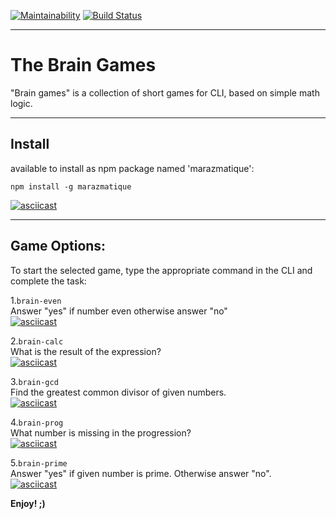 [![Maintainability](https://api.codeclimate.com/v1/badges/90a359c7ecb6c2bde7ef/maintainability)](https://codeclimate.com/github/marazmatique/project-lvl1-s486/maintainability)
[![Build Status](https://travis-ci.com/marazmatique/project-lvl1-s486.svg?branch=master)](https://travis-ci.com/marazmatique/project-lvl1-s486)
___
# The Brain Games
"Brain games" is a collection of short games for CLI, based on simple math logic.
___
##  **Install**
available to install as npm package named 'marazmatique':
```
npm install -g marazmatique
```

[![asciicast](https://asciinema.org/a/X3Fa3QHmqud62RWVTmLmcMKnt.svg)](https://asciinema.org/a/X3Fa3QHmqud62RWVTmLmcMKnt)
___

## **Game Options:**  
To start the selected game, type the appropriate command in the CLI and complete the task:

1.``` brain-even ```  
Answer "yes" if number even otherwise answer "no"  
[![asciicast](https://asciinema.org/a/D3mEMSZ4VPdph9eKgv25JqmKC.svg)](https://asciinema.org/a/D3mEMSZ4VPdph9eKgv25JqmKC)

2.```brain-calc```  
What is the result of the expression?  
[![asciicast](https://asciinema.org/a/QNyvSiPmMAw6ZXTevwkN66qT8.svg)](https://asciinema.org/a/QNyvSiPmMAw6ZXTevwkN66qT8)

3.```brain-gcd```  
Find the greatest common divisor of given numbers.  
[![asciicast](https://asciinema.org/a/Va0ifCuhl3VNo69Ohbev4p4j6.svg)](https://asciinema.org/a/Va0ifCuhl3VNo69Ohbev4p4j6)

4.```brain-prog```  
What number is missing in the progression?  
[![asciicast](https://asciinema.org/a/TU5UQz03wpTTuei2ualskZ52G.svg)](https://asciinema.org/a/TU5UQz03wpTTuei2ualskZ52G)

5.```brain-prime```  
Answer "yes" if given number is prime. Otherwise answer "no".  
[![asciicast](https://asciinema.org/a/hTRPVuvGilLa6oaR5UOcNiMQv.svg)](https://asciinema.org/a/hTRPVuvGilLa6oaR5UOcNiMQv)

__Enjoy! ;)__